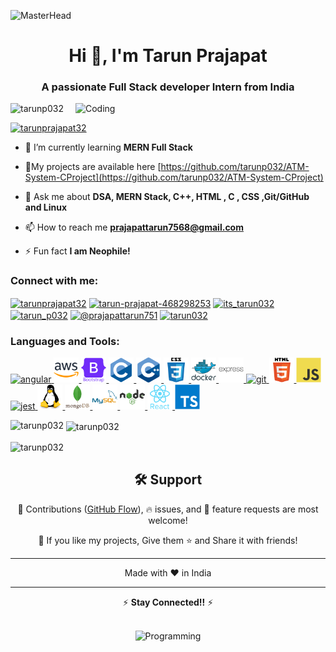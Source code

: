 ![MasterHead](https://www.digitalsolutionservices.com/img/services/web%20development.gif)
<h1 align="center">Hi 👋, I'm Tarun Prajapat</h1>
<h3 align="center">A passionate Full Stack developer Intern from India</h3>
<img align="right" alt="Coding" width="400" src="https://cdn.dribbble.com/users/1162077/screenshots/3848914/programmer.gif" >

<p align="left"> <img src="https://komarev.com/ghpvc/?username=tarunp032&label=Profile%20views&color=0e75b6&style=flat" alt="tarunp032" /> </p>

<p align="left"> <a href="https://twitter.com/tarunprajapat32" target="blank"><img src="https://img.shields.io/twitter/follow/tarunprajapat32?logo=twitter&style=for-the-badge" alt="tarunprajapat32" /></a> </p>

- 🌱 I’m currently learning **MERN Full Stack**

- 🔭My projects are available here [https://github.com/tarunp032/ATM-System-CProject](https://github.com/tarunp032/ATM-System-CProject)

- 💬 Ask me about **DSA, MERN Stack, C++, HTML , C , CSS ,Git/GitHub and Linux**

- 📫 How to reach me **prajapattarun7568@gmail.com**

- ⚡ Fun fact **I am Neophile!**

<h3 align="left">Connect with me:</h3>
<p align="left">
<a href="https://twitter.com/tarunprajapat32" target="blank"><img align="center" src="https://raw.githubusercontent.com/rahuldkjain/github-profile-readme-generator/master/src/images/icons/Social/twitter.svg" alt="tarunprajapat32" height="30" width="40" /></a>
<a href="https://linkedin.com/in/tarun-prajapat-468298253" target="blank"><img align="center" src="https://raw.githubusercontent.com/rahuldkjain/github-profile-readme-generator/master/src/images/icons/Social/linked-in-alt.svg" alt="tarun-prajapat-468298253" height="30" width="40" /></a>
<a href="https://instagram.com/its_tarun032" target="blank"><img align="center" src="https://raw.githubusercontent.com/rahuldkjain/github-profile-readme-generator/master/src/images/icons/Social/instagram.svg" alt="its_tarun032" height="30" width="40" /></a>
<a href="https://www.codechef.com/users/tarun_p032" target="blank"><img align="center" src="https://cdn.jsdelivr.net/npm/simple-icons@3.1.0/icons/codechef.svg" alt="tarun_p032" height="30" width="40" /></a>
<a href="https://www.hackerrank.com/@prajapattarun751" target="blank"><img align="center" src="https://raw.githubusercontent.com/rahuldkjain/github-profile-readme-generator/master/src/images/icons/Social/hackerrank.svg" alt="@prajapattarun751" height="30" width="40" /></a>
<a href="https://www.leetcode.com/tarun032" target="blank"><img align="center" src="https://raw.githubusercontent.com/rahuldkjain/github-profile-readme-generator/master/src/images/icons/Social/leet-code.svg" alt="tarun032" height="30" width="40" /></a>
</p>

<h3 align="left">Languages and Tools:</h3>
<p align="left"> <a href="https://angular.io" target="_blank" rel="noreferrer"> <img src="https://angular.io/assets/images/logos/angular/angular.svg" alt="angular" width="40" height="40"/> </a> <a href="https://aws.amazon.com" target="_blank" rel="noreferrer"> <img src="https://raw.githubusercontent.com/devicons/devicon/master/icons/amazonwebservices/amazonwebservices-original-wordmark.svg" alt="aws" width="40" height="40"/> </a> <a href="https://getbootstrap.com" target="_blank" rel="noreferrer"> <img src="https://raw.githubusercontent.com/devicons/devicon/master/icons/bootstrap/bootstrap-plain-wordmark.svg" alt="bootstrap" width="40" height="40"/> </a> <a href="https://www.cprogramming.com/" target="_blank" rel="noreferrer"> <img src="https://raw.githubusercontent.com/devicons/devicon/master/icons/c/c-original.svg" alt="c" width="40" height="40"/> </a> <a href="https://www.w3schools.com/cpp/" target="_blank" rel="noreferrer"> <img src="https://raw.githubusercontent.com/devicons/devicon/master/icons/cplusplus/cplusplus-original.svg" alt="cplusplus" width="40" height="40"/> </a> <a href="https://www.w3schools.com/css/" target="_blank" rel="noreferrer"> <img src="https://raw.githubusercontent.com/devicons/devicon/master/icons/css3/css3-original-wordmark.svg" alt="css3" width="40" height="40"/> </a> <a href="https://www.docker.com/" target="_blank" rel="noreferrer"> <img src="https://raw.githubusercontent.com/devicons/devicon/master/icons/docker/docker-original-wordmark.svg" alt="docker" width="40" height="40"/> </a> <a href="https://expressjs.com" target="_blank" rel="noreferrer"> <img src="https://raw.githubusercontent.com/devicons/devicon/master/icons/express/express-original-wordmark.svg" alt="express" width="40" height="40"/> </a> <a href="https://git-scm.com/" target="_blank" rel="noreferrer"> <img src="https://www.vectorlogo.zone/logos/git-scm/git-scm-icon.svg" alt="git" width="40" height="40"/> </a> <a href="https://www.w3.org/html/" target="_blank" rel="noreferrer"> <img src="https://raw.githubusercontent.com/devicons/devicon/master/icons/html5/html5-original-wordmark.svg" alt="html5" width="40" height="40"/> </a> <a href="https://developer.mozilla.org/en-US/docs/Web/JavaScript" target="_blank" rel="noreferrer"> <img src="https://raw.githubusercontent.com/devicons/devicon/master/icons/javascript/javascript-original.svg" alt="javascript" width="40" height="40"/> </a> <a href="https://jestjs.io" target="_blank" rel="noreferrer"> <img src="https://www.vectorlogo.zone/logos/jestjsio/jestjsio-icon.svg" alt="jest" width="40" height="40"/> </a> <a href="https://www.linux.org/" target="_blank" rel="noreferrer"> <img src="https://raw.githubusercontent.com/devicons/devicon/master/icons/linux/linux-original.svg" alt="linux" width="40" height="40"/> </a> <a href="https://www.mongodb.com/" target="_blank" rel="noreferrer"> <img src="https://raw.githubusercontent.com/devicons/devicon/master/icons/mongodb/mongodb-original-wordmark.svg" alt="mongodb" width="40" height="40"/> </a> <a href="https://www.mysql.com/" target="_blank" rel="noreferrer"> <img src="https://raw.githubusercontent.com/devicons/devicon/master/icons/mysql/mysql-original-wordmark.svg" alt="mysql" width="40" height="40"/> </a> <a href="https://nodejs.org" target="_blank" rel="noreferrer"> <img src="https://raw.githubusercontent.com/devicons/devicon/master/icons/nodejs/nodejs-original-wordmark.svg" alt="nodejs" width="40" height="40"/> </a> <a href="https://reactjs.org/" target="_blank" rel="noreferrer"> <img src="https://raw.githubusercontent.com/devicons/devicon/master/icons/react/react-original-wordmark.svg" alt="react" width="40" height="40"/> </a> <a href="https://www.typescriptlang.org/" target="_blank" rel="noreferrer"> <img src="https://raw.githubusercontent.com/devicons/devicon/master/icons/typescript/typescript-original.svg" alt="typescript" width="40" height="40"/> </a> </p>

<p><img align="left" src="https://github-readme-stats.vercel.app/api/top-langs?username=tarunp032&show_icons=true&locale=en&layout=compact" alt="tarunp032" /></p>

<p>&nbsp;<img align="center" src="https://github-readme-stats.vercel.app/api?username=tarunp032&show_icons=true&locale=en" alt="tarunp032" /></p>

<p><img align="center" src="https://github-readme-streak-stats.herokuapp.com/?user=tarunp032&" alt="tarunp032" /></p>

<div align="center">

## 🛠️ Support

🎁 Contributions ([GitHub Flow](https://guides.github.com/introduction/flow/)), 🔥 issues, and 🍪 feature requests are most welcome!

💙 If you like my projects, Give them ⭐ and Share it with friends!

---

Made with ❤️ in India

---

⚡ **Stay Connected!!** ⚡

<br>

<img src="https://user-images.githubusercontent.com/90236635/232446433-d5540fa2-fe28-4bb8-b929-cdb51fe61336.gif" alt="Programming" style="max-width: 100%;" />

</div>

